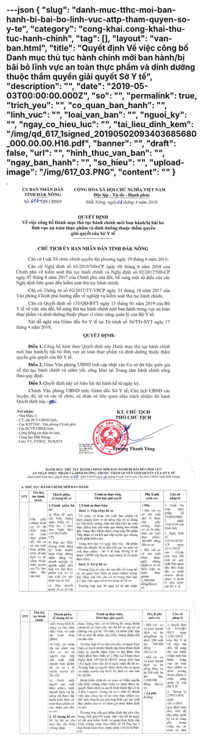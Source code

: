 ---json
{
    "slug": "danh-muc-tthc-moi-ban-hanh-bi-bai-bo-linh-vuc-attp-tham-quyen-so-y-te",
    "category": "cong-khai.cong-khai-thu-tuc-hanh-chinh",
    "tag": [],
    "layout": "van-ban.html",
    "title": "Quyết định Về việc công bố Danh mục thủ tục hành chính mới ban hành/bị bãi bỏ lĩnh vực an toàn thực phẩm và dinh dưỡng thuộc thẩm quyền giải quyết Sở Y tế",
    "description": "",
    "date": "2019-05-03T00:00:00.000Z",
    "so": "",
    "permalink": true,
    "trich_yeu": "",
    "co_quan_ban_hanh": "",
    "linh_vuc": "",
    "loai_van_ban": "",
    "nguoi_ky": "",
    "ngay_co_hieu_luc": "",
    "tai_lieu_dinh_kem": "/img/qd_617_1signed_20190502093403685680_000.00.00.H16.pdf",
    "banner": "",
    "draft": false,
    "url": "",
    "hinh_thuc_van_ban": "",
    "ngay_ban_hanh": "",
    "so_hieu": "",
    "upload-image": "/img/617_03.PNG",
    "__content__": ""
}
---
<p><img alt="" src="/img/617_01.PNG" /></p>

<p><img alt="" src="/img/617_02.PNG" /></p>

<p><img alt="" src="/img/617_03.PNG" /></p>
